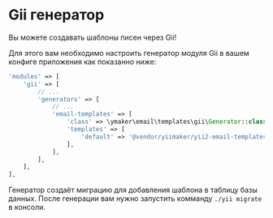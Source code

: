 Gii генератор
=============

Вы можете создавать шаблоны писен через Gii!

Для этого вам необходимо настроить генератор модуля Gii в вашем конфиге приложения
как показанно ниже:

```php
'modules' => [
    'gii' => [
        // ...
        'generators' => [
            // ...
            'email-templates' => [
                'class' => \ymaker\email\templates\gii\Generator::class,
                'templates' => [
                    'default' => '@vendor/yiimaker/yii2-email-templates/src/gii/default',
                ],
            ],
        ],
    ],
],
```

Генератор создаёт миграцию для добавления шаблона в таблицу базы данных.
После генерации вам нужно запустить комманду `./yii migrate` в консоли.